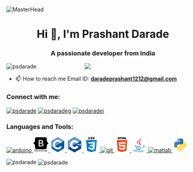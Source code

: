 ![MasterHead]([https://user-images.githubusercontent.com/74038190/242390692-0b335028-1d3d-4ee5-b5b3-a373d499be7e.gif](https://giphy.com/gifs/dommespace-domme-space-programador-qgQUggAC3Pfv687qPC))
<h1 align="center">Hi 👋, I'm Prashant Darade</h1>
<h3 align="center">A passionate developer from India</h3>
<img align="right" width= "300" src="https://cdn.dribbble.com/users/1162077/screenshots/3848914/programmer.gif"

<p align="left"> <img src="https://komarev.com/ghpvc/?username=psdarade&label=Profile%20views&color=0e75b6&style=flat" alt="psdarade" /> </p>

- 📫 How to reach me
Email ID: **daradeprashant1212@gmail.com**



<h3 align="left">Connect with me:</h3>
<p align="left">
<a href="https://linkedin.com/in/psdarade" target="blank"><img align="center" src="https://raw.githubusercontent.com/rahuldkjain/github-profile-readme-generator/master/src/images/icons/Social/linked-in-alt.svg" alt="psdarade" height="30" width="40" /></a>
<a href="https://github.com/in/psdarade" target="blank"><img align="center" src="https://github.githubassets.com/images/modules/logos_page/GitHub-Mark.png" alt="psdaradeg" height="30" width="40" /></a>
<a href="https://www.instagram.com/prashant.darade_" target="blank"><img align="center" src="https://upload.wikimedia.org/wikipedia/commons/thumb/9/95/Instagram_logo_2022.svg/640px-Instagram_logo_2022.svg.png" alt="psdaradei" height="30" width="40" /></a>
  
</p>


<h3 align="left">Languages and Tools:</h3>
<p align="left"> <a href="https://www.arduino.cc/" target="_blank" rel="noreferrer"> <img src="https://cdn.worldvectorlogo.com/logos/arduino-1.svg" alt="arduino" width="40" height="40"/> </a> <a href="https://getbootstrap.com" target="_blank" rel="noreferrer"> <img src="https://raw.githubusercontent.com/devicons/devicon/master/icons/bootstrap/bootstrap-plain-wordmark.svg" alt="bootstrap" width="40" height="40"/> </a> <a href="https://www.cprogramming.com/" target="_blank" rel="noreferrer"> <img src="https://raw.githubusercontent.com/devicons/devicon/master/icons/c/c-original.svg" alt="c" width="40" height="40"/> </a> <a href="https://www.w3schools.com/cpp/" target="_blank" rel="noreferrer"> <img src="https://raw.githubusercontent.com/devicons/devicon/master/icons/cplusplus/cplusplus-original.svg" alt="cplusplus" width="40" height="40"/> </a> <a href="https://www.w3schools.com/css/" target="_blank" rel="noreferrer"> <img src="https://raw.githubusercontent.com/devicons/devicon/master/icons/css3/css3-original-wordmark.svg" alt="css3" width="40" height="40"/> </a> <a href="https://git-scm.com/" target="_blank" rel="noreferrer"> <img src="https://www.vectorlogo.zone/logos/git-scm/git-scm-icon.svg" alt="git" width="40" height="40"/> </a> <a href="https://www.w3.org/html/" target="_blank" rel="noreferrer"> <img src="https://raw.githubusercontent.com/devicons/devicon/master/icons/html5/html5-original-wordmark.svg" alt="html5" width="40" height="40"/> </a> <a href="https://www.java.com" target="_blank" rel="noreferrer"> <img src="https://raw.githubusercontent.com/devicons/devicon/master/icons/java/java-original.svg" alt="java" width="40" height="40"/> </a> <a href="https://www.mathworks.com/" target="_blank" rel="noreferrer"> <img src="https://upload.wikimedia.org/wikipedia/commons/2/21/Matlab_Logo.png" alt="matlab" width="40" height="40"/> </a> <a href="https://www.python.org" target="_blank" rel="noreferrer"> <img src="https://raw.githubusercontent.com/devicons/devicon/master/icons/python/python-original.svg" alt="python" width="40" height="40"/> </a> </p>

<p><img align="left" src="https://github-readme-stats.vercel.app/api/top-langs?username=psdarade&show_icons=true&locale=en&layout=compact" alt="psdarade" /></p>

<p>&nbsp;<img align="center" src="https://github-readme-stats.vercel.app/api?username=psdarade&show_icons=true&locale=en" alt="psdarade" /></p>
